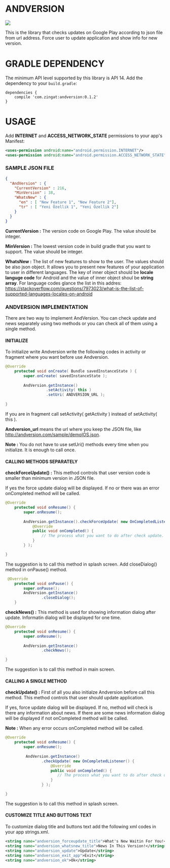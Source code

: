 # ANDVERSION
<p align="start">
  <a target="_blank" href="https://android-arsenal.com/api?level=8"><img src="https://img.shields.io/badge/API-14%2B-orange.svg"></a>

</p>
This is the library that checks updates on Google Play according to json file from url address.
Force user to update application and show info for new version.

# GRADLE DEPENDENCY
The minimum API level supported by this library is API 14. 
Add the dependency to your `build.gradle`:

```Gradle
dependencies {
    compile 'com.zingat:andversion:0.1.2'
}
```

# USAGE
Add **INTERNET** and **ACCESS_NETWORK_STATE** permissions to your app's Manifest:
```xml
<uses-permission android:name="android.permission.INTERNET"/>
<uses-permission android:name="android.permission.ACCESS_NETWORK_STATE"/>
```

### SAMPLE JSON FILE
```json
{
  "AndVersion" : {
    "CurrentVersion" : 216,
    "MinVersion" : 38,
    "WhatsNew" : {
      "en" : [ "New Feature 1", "New Feature 2"],
      "tr" : [ "Yeni Özellik 1", "Yeni Özellik 2"]
    }
  }
}

```
**CurrentVersion :** The version code on Google Play. The value should be integer.

**MinVersion :** The lowest version code in build gradle that you want to support. The value should be integer.

**WhatsNew :** The list of new features to show to the user. The values should be also json object. It allows you to present new features of your application to user in different languages.
The key of inner object should be **locale languge code** for Android and the value of inner object shoul be **string array**. For language codes glance the list in this addres: 
https://stackoverflow.com/questions/7973023/what-is-the-list-of-supported-languages-locales-on-android

### ANDVERSION IMPLEMENTATION

There are two way to implement AndVersion. You can check update and news separately using two methods or you can check all of them using a single method.

#### INITIALIZE

To initialize write Andversion write the following codes in activity or fragment where you want before use Andversion.
```java
@Override
    protected void onCreate( Bundle savedInstanceState ) {
        super.onCreate( savedInstanceState );
        
        AndVersion.getInstance()
                  .setActivity( this )
                  .setUri( ANDVERSION_URL );
          
}
```
If you are in fragment call setActivity( getActivity ) instead of setActivity( this ). 

**Andversion_url** means the url where you keep the JSON file, like http://andversion.com/sample/demoIOS.json.

**Note :** You do not have to use setUri() methods every time when you initialize. It is enough to call once.

#### CALLING METHODS SEPARATELY

**checkForceUpdate() :** This method controls that user version code is smaller than minimum version in JSON file. 

If yes the force update dialog will be displayed. If no or there was an error onCompleted method will be called.


```java
@Override
    protected void onResume() {
        super.onResume();
        
        AndVersion.getInstance().checkForceUpdate( new OnCompletedListener() {
            @Override
            public void onCompleted() {
                // The process what you want to do after check update.
            }
        } );

}
```
The suggestion is to call this method in splash screen. 
Add closeDialog() method in onPause() method.

```java
 @Override
    protected void onPause() {
        super.onPause();
        AndVersion.getInstance()
                .closeDialog();
    }
```

**checkNews() :** This method is used for showing information dialog after update. Informatin dialog will be displayed for one time.


```java
@Override
    protected void onResume() {
        super.onResume();
        
        AndVersion.getInstance()
                .checkNews();

}
```
The suggestion is to call this method in main screen.

#### CALLING A SINGLE METHOD

**checkUpdate() :** First of all you also initialze Andversion before call this method. 
This method controls that user should update application. 

If yes, force update dialog will be displayed. If no, method will check is there any information about news. 
If there are some news information dialog will be displayed if not onCompleted method will be called.

**Note :** When any error occurs onCompleted method will be called. 

```java
@Override
    protected void onResume() {
        super.onResume();
        
         AndVersion.getInstance()
                .checkUpdate( new OnCompletedListener() {
                    @Override
                    public void onCompleted() {
                       // The process what you want to do after check update.
                    }
                } );

}
```
The suggestion is to call this method in splash screen. 

#### CUSTOMIZE TITLE AND BUTTONS TEXT

To customize dialog title and buttons text add the following xml codes in your app strings.xml.

```xml
<string name="andversion_forceupdate_title">What's New Waitin For You!</string>
<string name="andversion_whatsnew_title">News In This Version!</string>
<string name="andversion_update">Update</string>
<string name="andversion_exit_app">Exit</string>
<string name="andversion_ok">Ok</string>
```


